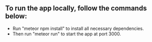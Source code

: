 ## To run the app locally, follow the commands below:

* Run "meteor npm install" to install all necessary dependencies. 
* Then run "meteor run" to start the app at port 3000.
